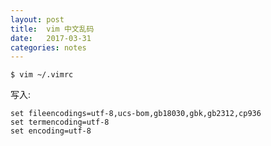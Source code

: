 ```yaml
---
layout: post
title:  vim 中文乱码
date:   2017-03-31
categories: notes
---
```



`$ vim ~/.vimrc`

写入:

```
set fileencodings=utf-8,ucs-bom,gb18030,gbk,gb2312,cp936
set termencoding=utf-8
set encoding=utf-8
```